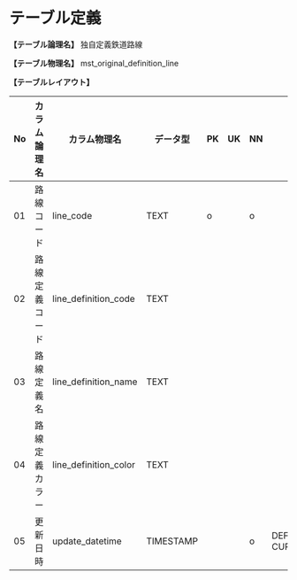 # テーブル定義

**【テーブル論理名】**
独自定義鉄道路線

**【テーブル物理名】**
mst_original_definition_line

**【テーブルレイアウト】**

| No  | カラム論理名        | カラム物理名              | データ型  | PK  | UK  | NN  | コメント                    |
| --- | ------------------- | ------------------------  | --------- | --- | --- | --- | --------------------------- |
| 01  | 路線コード          | line_code                 | TEXT      | o   |     | o   |                             |
| 02  | 路線定義コード      | line_definition_code      | TEXT      |     |     |     |                             |
| 03  | 路線定義名          | line_definition_name      | TEXT      |     |     |     |                             |
| 04  | 路線定義カラー      | line_definition_color     | TEXT      |     |     |     |                             |
| 05  | 更新日時            | update_datetime           | TIMESTAMP |     |     | o   | DEFAULT CURRENT_TIMESTAMP   |
